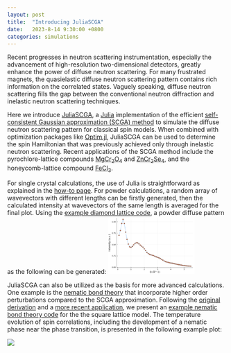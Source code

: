 ```yaml
---
layout: post
title:  "Introducing JuliaSCGA"
date:   2023-8-14 9:30:00 +0800
categories: simulations
---
```

Recent progresses in neutron scattering instrumentation, especially the advancement of high-resolution two-dimensional detectors, greatly enhance the power of diffuse neutron scattering. For many frustrated magnets, the quasielastic diffuse neutron scattering pattern contains rich information on the correlated states. Vaguely speaking, diffuse neutron scattering fills the gap between the conventional neutron diffraction and inelastic neutron scattering techniques. 

Here we introduce [JuliaSCGA](https://github.com/moon-dust/JuliaSCGA.jl), a [Julia](https://julialang.org) implementation of the efficient [self-consistent Gaussian approximation (SCGA) method](https://link.aps.org/doi/10.1103/PhysRevB.53.11593) to simulate the diffuse neutron scattering pattern for classical spin models. When combined with optimization packages like [Optim.jl](https://github.com/JuliaNLSolvers/Optim.jl/), JuliaSCGA can be used to determine the spin Hamiltonian that was previously achieved only through inelastic neutron scattering. Recent applications of the SCGA method include the pyrochlore-lattice compounds [MgCr<sub>2</sub>O<sub>4</sub>](https://link.aps.org/doi/10.1103/PhysRevLett.122.097201) and [ZnCr<sub>2</sub>Se<sub>4</sub>](https://link.aps.org/doi/10.1103/PhysRevLett.129.237202), and the honeycomb-lattice compound [FeCl<sub>3</sub>](https://link.aps.org/doi/10.1103/PhysRevLett.128.227201).

For single crystal calculations, the use of Julia is straightforward as explained in the [how-to page](https://github.com/moon-dust/JuliaSCGA.jl). For powder calculations, a random array of wavevectors with different lengths can be firstly generated, then the calculated intensity at wavevectors of the same length is averaged for the final plot. Using the [example diamond lattice code](https://github.com/moon-dust/JuliaSCGA.jl/blob/main/examples/diamond_powder.jl), a powder diffuse pattern as the following can be generated:
<img src="/assets/images/diamond_powder.png" width="200"/>
<!-- ![](/assets/images/diamond_powder.png) -->

JuliaSCGA can also be utilized as the basis for more advanced calculations. One example is the [nematic bond theory](https://link.aps.org/doi/10.1103/PhysRevB.99.174404) that incorporate higher order perturbations compared to the SCGA approximation. Following the [original derivation](https://link.aps.org/doi/10.1103/PhysRevLett.119.157202) and a [more recent application](https://journals.aps.org/prb/abstract/10.1103/PhysRevB.106.L220410), we present an [example nematic bond theory code](https://github.com/moon-dust/JuliaSCGA.jl/blob/main/examples/square_nematic.jl) for the the square lattice model. The temperature evolution of spin correlations, including the development of a nematic phase near the phase transition, is presented in the following example plot:

![](/assets/images/nematic_bond_theory.jpg)
